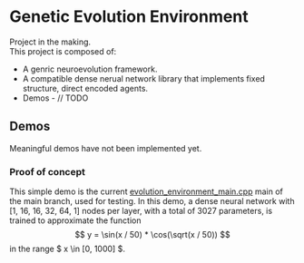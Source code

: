 # Genetic Evolution Environment
Project in the making.\
This project is composed of:
- A genric neuroevolution framework.
- A compatible dense nerual network library that implements fixed structure, direct encoded agents.
- Demos - // TODO

## Demos

Meaningful demos have not been implemented yet.

### Proof of concept

This simple demo is the current [evolution_environment_main.cpp](./EvolutionEnvironment/evolution_environment_main.cpp) main of the main branch, used for testing. In this demo, a dense neural network with [1, 16, 16, 32, 64, 1] nodes per layer, with a total of 3027 parameters, is trained to approximate the function $$ y = \sin(x / 50) * \cos(\sqrt(x / 50)) $$ in the range $ x \in [0, 1000] $.

